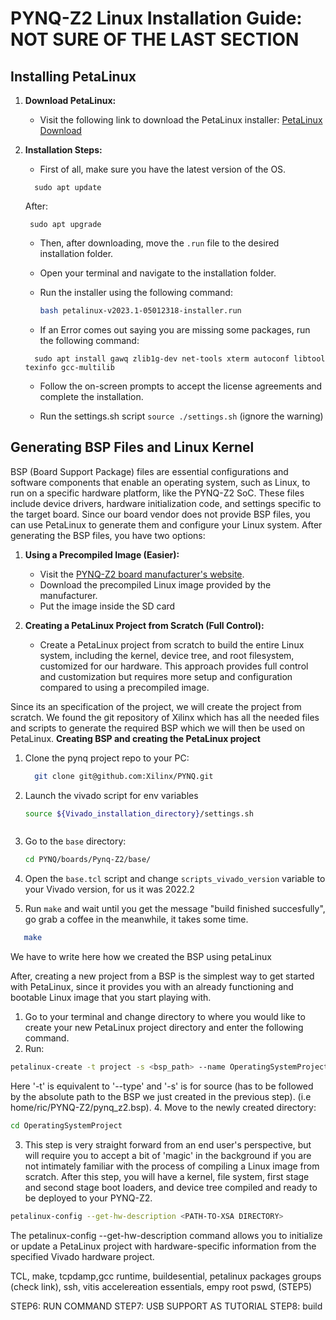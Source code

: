 # PYNQ-Z2 Linux Installation Guide: NOT SURE OF THE LAST SECTION

## Installing PetaLinux

1. **Download PetaLinux:**
   - Visit the following link to download the PetaLinux installer:
     [PetaLinux Download](https://www.xilinx.com/member/forms/download/xef.html?filename=petalinux-v2023.1-05012318-installer.run)

2. **Installation Steps:**
   - First of all, make sure you have the latest version of the OS.
   ```
     sudo apt update
     ```
   After:
    ```
     sudo apt upgrade
     ```
   - Then, after downloading, move the `.run` file to the desired installation folder.

   - Open your terminal and navigate to the installation folder.

   - Run the installer using the following command:
     ```bash
     bash petalinux-v2023.1-05012318-installer.run
     ```
   - If an Error comes out saying you are missing some packages, run the following command:
   ```
     sudo apt install gawq zlib1g-dev net-tools xterm autoconf libtool texinfo gcc-multilib 
     ```

   - Follow the on-screen prompts to accept the license agreements and complete the installation.

   - Run the settings.sh script `source ./settings.sh` (ignore the warning)

## Generating BSP Files and Linux Kernel

BSP (Board Support Package) files are essential configurations and software components that enable an operating system, such as Linux, to run on a specific hardware platform, like the PYNQ-Z2 SoC. These files include device drivers, hardware initialization code, and settings specific to the target board.
Since our board vendor does not provide BSP files, you can use PetaLinux to generate them and configure your Linux system. After generating the BSP files, you have two options:

1. **Using a Precompiled Image (Easier):**
   - Visit the [PYNQ-Z2 board manufacturer's website](http://www.pynq.io/board.html).
   - Download the precompiled Linux image provided by the manufacturer.
   - Put the image inside the SD card

2. **Creating a PetaLinux Project from Scratch (Full Control):**
   -  Create a PetaLinux project from scratch to build the entire Linux system, including the kernel, device tree, and root filesystem, customized for our hardware. This approach provides full control and customization but requires more setup and configuration compared to using a precompiled image.


Since its an specification of the project, we  will create the project from scratch. We found the git repository of Xilinx which has all the needed files and scripts to generate the required BSP which we will then be used on PetaLinux.
**Creating BSP and creating the PetaLinux project**
1. Clone the pynq project repo to your PC:
   ```bash
     git clone git@github.com:Xilinx/PYNQ.git
2. Launch the vivado script for env variables

   ```bash
   source ${Vivado_installation_directory}/settings.sh
   ```
     ```
3. Go to the `base` directory:
   ```bash
   cd PYNQ/boards/Pynq-Z2/base/
   ```
4. Open the `base.tcl` script and change `scripts_vivado_version` variable to your Vivado version, for us it was 2022.2
5. Run `make` and wait until you get the message "build finished succesfully", go grab a coffee in the meanwhile, it takes some time.
```bash
   make
   ```
We have to write here how we created the BSP using petaLinux

After, creating a new project from a BSP is the simplest way to get started with PetaLinux, since it provides you with an already functioning and bootable Linux image that you start playing with.
1. Go to your terminal and change directory to where you would like to create your new PetaLinux project directory and enter the following command.
2. Run:
```bash
petalinux-create -t project -s <bsp_path> --name OperatingSystemProject
```
   Here '-t' is equivalent to '--type' and '-s' is for source (has to be followed by the absolute path to the BSP we just created in the previous step). (i.e home/ric/PYNQ-Z2/pynq_z2.bsp).
4. Move to the newly created directory:
```bash
cd OperatingSystemProject
```

3. This step is very straight forward from an end user's perspective, but will require you to accept a bit of 'magic' in the background if you are not intimately familiar with the process of compiling a Linux image from scratch. After this step, you will have a kernel, file system, first stage and second stage boot loaders, and device tree compiled and ready to be deployed to your PYNQ-Z2.
```bash
petalinux-config --get-hw-description <PATH-TO-XSA DIRECTORY>
```
The petalinux-config --get-hw-description command allows you to initialize or update a PetaLinux project with hardware-specific information from the specified Vivado hardware project.

TCL, make, tcpdamp,gcc runtime, buildesential, petalinux packages groups (check link), ssh, vitis accelereation essentials, empy root pswd,  (STEP5)

STEP6: RUN COMMAND
STEP7: USB SUPPORT AS TUTORIAL
STEP8: build
 